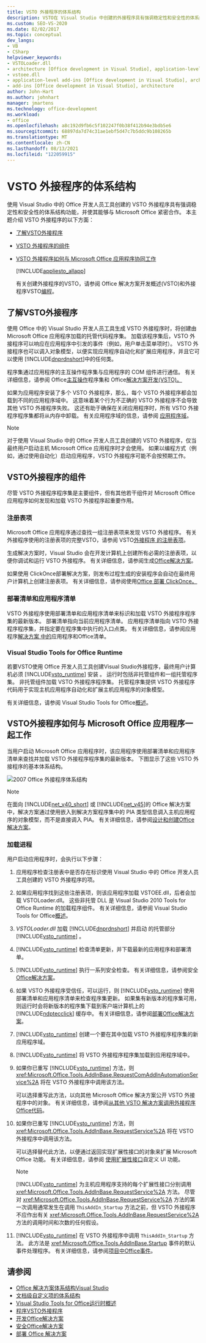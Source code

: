 ```yaml
---
title: VSTO 外接程序的体系结构
description: VSTO在 Visual Studio 中创建的外接程序具有强调稳定性和安全性的体系结构功能，并使它们能够与 Microsoft Office。
ms.custom: SEO-VS-2020
ms.date: 02/02/2017
ms.topic: conceptual
dev_langs:
- VB
- CSharp
helpviewer_keywords:
- VSTOLoader.dll
- architecture [Office development in Visual Studio], application-level add-ins
- vstoee.dll
- application-level add-ins [Office development in Visual Studio], architecture
- add-ins [Office development in Visual Studio], architecture
author: John-Hart
ms.author: johnhart
manager: jmartens
ms.technology: office-development
ms.workload:
- office
ms.openlocfilehash: a8c192d9fb6c5f102247f0b38f412b94e3bdb5e6
ms.sourcegitcommit: 68897da7d74c31ae1ebf5d47c7b5ddc9b108265b
ms.translationtype: MT
ms.contentlocale: zh-CN
ms.lasthandoff: 08/13/2021
ms.locfileid: "122059915"
---
```

# <a name="architecture-of-vsto-add-ins"></a>VSTO 外接程序的体系结构
  使用 Visual Studio 中的 Office 开发人员工具创建的 VSTO 外接程序具有强调稳定性和安全性的体系结构功能，并使其能够与 Microsoft Office 紧密合作。 本主题介绍 VSTO 外接程序的以下方面：

- [了解VSTO外接程序](#UnderstandingAddIns)

- [VSTO 外接程序的组件](#AddinComponents)

- [VSTO 外接程序如何与 Microsoft Office 应用程序协同工作](#HowAddinsWork)

  [!INCLUDE[appliesto_allapp](../vsto/includes/appliesto-allapp-md.md)]

  有关创建外接程序的VSTO，请参阅 Office 解决方案开发概述[](../vsto/office-solutions-development-overview-vsto.md)&#40;VSTO&#41;和外接程序VSTO[编程](../vsto/getting-started-programming-vsto-add-ins.md)。

## <a name="understand-vsto-add-ins"></a><a name="UnderstandingAddIns"></a>了解VSTO外接程序
 使用 Office 中的 Visual Studio 开发人员工具生成 VSTO 外接程序时，将创建由 Microsoft Office 应用程序加载的托管代码程序集。 加载该程序集后，VSTO 外接程序可以响应在应用程序中引发的事件（例如，用户单击菜单项时）。 VSTO 外接程序也可以调入对象模型，以便实现应用程序自动化和扩展应用程序，并且它可以使用 [!INCLUDE[dnprdnshort](../sharepoint/includes/dnprdnshort-md.md)]中的任何类。

 程序集通过应用程序的主互操作程序集与应用程序的 COM 组件进行通信。 有关详细信息，请参阅 Office[主互操作](../vsto/office-primary-interop-assemblies.md)程序集和 Office[解决方案开发&#40;VSTO&#41;。 ](../vsto/office-solutions-development-overview-vsto.md)

 如果为应用程序安装了多个 VSTO 外接程序，那么，每个 VSTO 外接程序都会加载到不同的应用程序域中。 这意味着某个行为不正确的 VSTO 外接程序不会导致其他 VSTO 外接程序失败。 这还有助于确保在关闭应用程序时，所有 VSTO 外接程序程序集都将从内存中卸载。 有关应用程序域的信息，请参阅 [应用程序域](/dotnet/framework/app-domains/application-domains)。

> [!NOTE]
> 对于使用 Visual Studio 中的 Office 开发人员工具创建的 VSTO 外接程序，仅当最终用户启动主机 Microsoft Office 应用程序时才会使用。 如果以编程方式（例如，通过使用自动化）启动应用程序，VSTO 外接程序可能不会按预期工作。

## <a name="components-of-vsto-add-ins"></a><a name="AddinComponents"></a>VSTO外接程序的组件
 尽管 VSTO 外接程序程序集是主要组件，但有其他若干组件对 Microsoft Office 应用程序如何发现和加载 VSTO 外接程序起重要作用。

### <a name="registry-entries"></a>注册表项
 Microsoft Office 应用程序通过查找一组注册表项来发现 VSTO 外接程序。 有关外接程序使用的注册表项的完整VSTO，请参阅 VSTO[外接程序 的注册表项](../vsto/registry-entries-for-vsto-add-ins.md)。

 生成解决方案时，Visual Studio 会在开发计算机上创建所有必需的注册表项，以便你调试和运行 VSTO 外接程序。 有关详细信息，请参阅生成[Office解决方案](../vsto/building-office-solutions.md)。

 如果使用 ClickOnce部署解决方案，则发布过程生成的安装程序会自动在最终用户计算机上创建注册表项。 有关详细信息，请参阅使用[Office 部署 ClickOnce。](../vsto/deploying-an-office-solution-by-using-clickonce.md)

### <a name="deployment-manifest-and-application-manifest"></a>部署清单和应用程序清单
 VSTO 外接程序使用部署清单和应用程序清单来标识和加载 VSTO 外接程序程序集的最新版本。 部署清单指向当前应用程序清单。 应用程序清单指向 VSTO 外接程序程序集，并指定要在程序集中执行的入口点类。 有关详细信息，请参阅应用程序[解决方案 中的](../vsto/application-and-deployment-manifests-in-office-solutions.md)应用程序和Office清单。

### <a name="visual-studio-tools-for-office-runtime"></a>Visual Studio Tools for Office Runtime
 若要VSTO使用 Office 开发人员工具创建Visual Studio外接程序，最终用户计算机必须 [!INCLUDE[vsto_runtime](../vsto/includes/vsto-runtime-md.md)] 安装 。 运行时包括非托管组件和一组托管程序集。 非托管组件加载 VSTO 外接程序程序集。 托管程序集提供 VSTO 外接程序代码用于实现主机应用程序自动化和扩展主机应用程序的对象模型。

 有关详细信息，请参阅 Visual Studio Tools for Office[概述](../vsto/visual-studio-tools-for-office-runtime-overview.md)。

## <a name="how-vsto-add-ins-work-with-microsoft-office-applications"></a><a name="HowAddinsWork"></a>VSTO外接程序如何与 Microsoft Office 应用程序一起工作
 当用户启动 Microsoft Office 应用程序时，该应用程序使用部署清单和应用程序清单来查找并加载 VSTO 外接程序程序集的最新版本。 下图显示了这些 VSTO 外接程序的基本体系结构。

 ![2007 Office 外接程序体系结构](../vsto/media/office07addin.png "2007 Office 外接程序体系结构")

> [!NOTE]
> 在面向 [!INCLUDE[net_v40_short](../sharepoint/includes/net-v40-short-md.md)] 或 [!INCLUDE[net_v45](../vsto/includes/net-v45-md.md)]的 Office 解决方案中，解决方案通过使用嵌入到解决方案程序集中的 PIA 类型信息调入主机应用程序的对象模型，而不是直接调入 PIA。 有关详细信息，请参阅[设计和创建Office解决方案](../vsto/designing-and-creating-office-solutions.md)。

### <a name="loading-process"></a>加载进程
 用户启动应用程序时，会执行以下步骤：

1. 应用程序检查注册表中是否存在标识使用 Visual Studio 中的 Office 开发人员工具创建的 VSTO 外接程序的项。

2. 如果应用程序找到这些注册表项，则该应用程序加载 VSTOEE.dll，后者会加载 VSTOLoader.dll。 这些非托管 DLL 是 Visual Studio 2010 Tools for Office Runtime 的加载程序组件。 有关详细信息，请参阅 Visual Studio Tools for Office[概述](../vsto/visual-studio-tools-for-office-runtime-overview.md)。

3. *VSTOLoader.dll* 加载 [!INCLUDE[dnprdnshort](../sharepoint/includes/dnprdnshort-md.md)] 并启动 的托管部分 [!INCLUDE[vsto_runtime](../vsto/includes/vsto-runtime-md.md)] 。

4. [!INCLUDE[vsto_runtime](../vsto/includes/vsto-runtime-md.md)] 检查清单更新，并下载最新的应用程序和部署清单。

5. [!INCLUDE[vsto_runtime](../vsto/includes/vsto-runtime-md.md)] 执行一系列安全检查。 有关详细信息，请参阅安全[Office解决方案](../vsto/securing-office-solutions.md)。

6. 如果 VSTO 外接程序受信任，可以运行，则 [!INCLUDE[vsto_runtime](../vsto/includes/vsto-runtime-md.md)] 使用部署清单和应用程序清单来检查程序集更新。 如果集有新版本的程序集可用，则运行时会将新版本的程序集下载到客户端计算机上的 [!INCLUDE[ndptecclick](../vsto/includes/ndptecclick-md.md)] 缓存中。 有关详细信息，请参阅[部署Office解决方案](../vsto/deploying-an-office-solution.md)。

7. [!INCLUDE[vsto_runtime](../vsto/includes/vsto-runtime-md.md)] 创建一个要在其中加载 VSTO 外接程序程序集的新应用程序域。

8. [!INCLUDE[vsto_runtime](../vsto/includes/vsto-runtime-md.md)] 将 VSTO 外接程序程序集加载到应用程序域中。

9. 如果你已重写 [!INCLUDE[vsto_runtime](../vsto/includes/vsto-runtime-md.md)] 方法，则 <xref:Microsoft.Office.Tools.AddInBase.RequestComAddInAutomationService%2A> 将在 VSTO 外接程序中调用该方法。

     可以选择重写此方法，以向其他 Microsoft Office 解决方案公开 VSTO 外接程序中的对象。 有关详细信息，请参阅[从其他 VSTO 解决方案调用外接程序Office代码](../vsto/calling-code-in-vsto-add-ins-from-other-office-solutions.md)。

10. 如果你已重写 [!INCLUDE[vsto_runtime](../vsto/includes/vsto-runtime-md.md)] 方法，则 <xref:Microsoft.Office.Tools.AddInBase.RequestService%2A> 将在 VSTO 外接程序中调用该方法。

     可以选择替代此方法，以便通过返回实现扩展性接口的对象来扩展 Microsoft Office 功能。 有关详细信息，请参阅 [使用扩展性接口](../vsto/customizing-ui-features-by-using-extensibility-interfaces.md)自定义 UI 功能。

    > [!NOTE]
    > [!INCLUDE[vsto_runtime](../vsto/includes/vsto-runtime-md.md)] 为主机应用程序支持的每个扩展性接口分别调用 <xref:Microsoft.Office.Tools.AddInBase.RequestService%2A> 方法。 尽管对 <xref:Microsoft.Office.Tools.AddInBase.RequestService%2A> 方法的第一次调用通常发生在调用 `ThisAddIn_Startup` 方法之前，但 VSTO 外接程序不应作出有关 <xref:Microsoft.Office.Tools.AddInBase.RequestService%2A> 方法的调用时间和次数的任何假设。

11. [!INCLUDE[vsto_runtime](../vsto/includes/vsto-runtime-md.md)] 在 VSTO 外接程序中调用 `ThisAddIn_Startup` 方法。 此方法是 <xref:Microsoft.Office.Tools.AddInBase.Startup> 事件的默认事件处理程序。 有关详细信息，请参阅[项目中Office事件](../vsto/events-in-office-projects.md)。

## <a name="see-also"></a>请参阅
- [Office 解决方案体系结构Visual Studio](../vsto/architecture-of-office-solutions-in-visual-studio.md)
- [文档级自定义项的体系结构](../vsto/architecture-of-document-level-customizations.md)
- [Visual Studio Tools for Office运行时概述](../vsto/visual-studio-tools-for-office-runtime-overview.md)
- [程序VSTO外接程序](../vsto/programming-vsto-add-ins.md)
- [开发Office解决方案](../vsto/developing-office-solutions.md)
- [安全Office解决方案](../vsto/securing-office-solutions.md)
- [部署 Office 解决方案](../vsto/deploying-an-office-solution.md)
